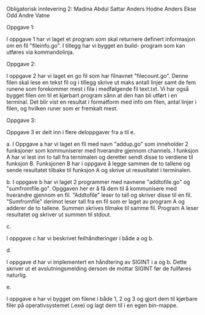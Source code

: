 Obligatorisk innlevering 2:
Madina Abdul Sattar
Anders Hodne
Anders Ekse
Odd Andre Vatne



Oppgave 1:

I oppgave 1 har vi laget et program som skal returnere definert informasjon om en fil "fileinfo.go". I tillegg har vi
bygget en build- program som kan utføres via kommandolinja.

Oppgave 2:

I oppgave 2 har vi laget en go fil som har filnavnet "filecount.go". Denne filen skal lese en tekst fil og i tillegg
skrive ut maks antall linjer samt de fem runene som forekommer mest i fila i medfølgende fil text.txt. Vi har også bygget
filen om til et kjørbart program sånn at den han bli utført i en terminal. Det blir vist en resultat i formatform med info om
filen, antal linjer i filen, og hvilken runer som er fremkalt mest.

Oppgave 3:

Oppgave 3 er delt inn i flere deloppgaver fra a til e.

a.
I Oppgave a har vi laget en fil med navn "addup.go" som inneholder 2 funksjoner som kommuniserer med hverandre gjennom channels.
I funksjon A har vi lest inn to tall fra ternimalen og deretter sendt disse to verdiene til funksjon B. Funksjonen B har i oppgave å legge
sammen de to tallene og sende resultatet tilbake til funksjon A og skrive ut resusltatet i terminalen.

b.
I oppgave b har vi laget 2 programmer med navnene "addtofile.go" og "sumfromfile.go". Opggaven her er å få dem til å kommunisere med hverandre
gjennom en fil. "Addtofile" leser to tall og skriver disse til en fil. "Sumfromfile" derimot leser tall fra en fil som er laget av program A
og adderer de to tallene. Summen skrives tilmake til samme fil. Program A leser resultatet og skriver ut summen til stdout.

c.

I oppgave c har vi beskrivet feilhåndteringer i både a og b.

d.

I oppgave d har vi implementert en håndtering av SIGINT i a og b. Dette skriver ut et avslutningsmelding
dersom de mottar SIGINT før de fullføres naturlig.

e.

I oppgave e har vi bygget om filene i både 1, 2 og 3 og gjort dem til kjørbare  filer på operativsystemet (.exe)
og lagt dem til i en egen bin-mappe.
